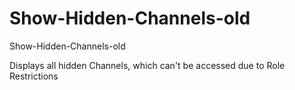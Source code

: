 # Show-Hidden-Channels-old
Show-Hidden-Channels-old

Displays all hidden Channels, which can't be accessed due to Role Restrictions
